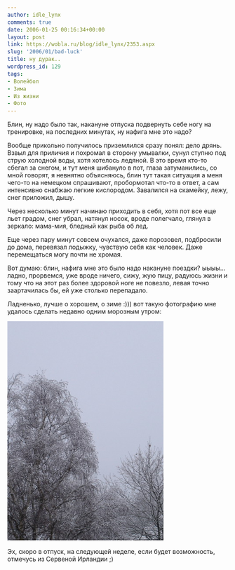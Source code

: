 ```yaml
---
author: idle_lynx
comments: true
date: 2006-01-25 00:16:34+00:00
layout: post
link: https://wobla.ru/blog/idle_lynx/2353.aspx
slug: '2006/01/bad-luck'
title: ну дурак..
wordpress_id: 129
tags:
- Волейбол
- Зима
- Из жизни
- Фото
---
```


Блин, ну надо было так, накануне отпуска подвернуть себе ногу на тренировке, на последних минутах, ну нафига мне это надо?

Вообще прикольно получилось приземлился сразу понял: дело дрянь. Взвыл для приличия и похромал в сторону умывалки, сунул ступню под струю холодной воды, хотя хотелось ледяной. В это время кто-то сбегал за снегом, и тут меня шибануло в пот, глаза затуманились, со мной говорят, я невнятно объясняюсь, блин тут такая ситуация а меня чего-то на немецком спрашивают, пробормотал что-то в ответ, а сам интенсивно снабжаю легкие кислородом. Завалился на скамейку, лежу, снег приложил, дышу.

Через несколько минут начинаю приходить в себя, хотя пот все еще льет градом, снег убрал, натянул носок, вроде полегчало, глянул в зеркало: мама-мия, бледный как рыба об лед.

Еще через пару минут совсем очухался, даже порозовел, подбросили до дома, перевязал лодыжку, чувствую себя как человек. Даже перемещаться могу почти не хромая.

Вот думаю: блин, нафига мне это было надо накануне поездки? ыыыы... ладно, прорвемся, уже вроде ничего, сижу, жую пицу, радуюсь жизни и тому что на этот раз более здоровой ноге не повезло, левая точно заартачилась бы, ей уже столько перепадало.

Ладненько, лучше о хорошем, о зиме :))) вот такую фотографию мне удалось сделать недавно одним морозным утром:

![White view](images/2007/05/c9f9d85c-c85e-4be1-9b5c-791aa6b371ee.jpg)

Эх, скоро в отпуск, на следующей неделе, если будет возможность, отмечусь из Сервеной Ирландии ;)
